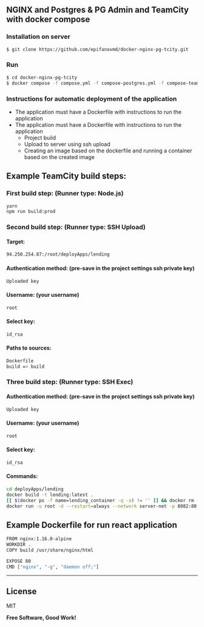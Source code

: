 ## NGINX and Postgres & PG Admin and TeamCity with docker compose

### Installation on server
```sh
$ git clone https://github.com/epifanovmd/docker-nginx-pg-tcity.git
```

### Run
```sh
$ cd docker-nginx-pg-tcity
$ docker compose -f compose.yml -f compose-postgres.yml -f compose-teamcity.yml up --force-recreate -d
```

### Instructions for automatic deployment of the application

- The application must have a Dockerfile with instructions to run the application
- The application must have a Dockerfile with instructions to run the application
  - Project build
  - Upload to server using ssh upload
  - Creating an image based on the dockerfile and running a container based on the created image

## Example TeamCity build steps:

### First build step: (Runner type: Node.js)
```sh
yarn
npm run build:prod
```

### Second build step: (Runner type: SSH Upload)

#### Target:
```sh
94.250.254.87:/root/deployApps/lending
```

#### Authentication method: (pre-save in the project settings ssh private key)
```sh
Uploaded key
```

#### Username: (your username)
```sh
root
```

#### Select key:
```sh
id_rsa
```

#### Paths to sources:
```sh
Dockerfile
build => build
```

### Three build step: (Runner type: SSH Exec)

#### Authentication method: (pre-save in the project settings ssh private key)
```sh
Uploaded key
```

#### Username: (your username)
```sh
root
```

#### Select key:
```sh
id_rsa
```

#### Commands:
```sh
cd deployApps/lending
docker build -t lending:latest .
[[ $(docker ps -f name=lending_container -q -a) != '' ]] && docker rm --force $(docker ps -f name=lending_container -q -a)
docker run -u root -d --restart=always --network server-net -p 8082:80 --name lending_container lending:latest
```

## Example Dockerfile for run react application

```sh
FROM nginx:1.16.0-alpine
WORKDIR .
COPY build /usr/share/nginx/html

EXPOSE 80
CMD ["nginx", "-g", "daemon off;"]

```

---

License
----

MIT

**Free Software, Good Work!**

